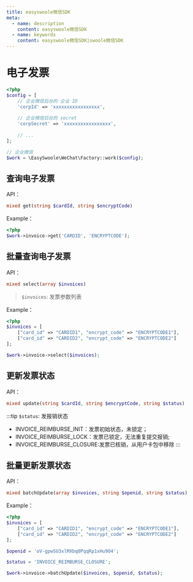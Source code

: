 ```yaml
---
title: easyswoole微信SDK
meta:
  - name: description
    content: easyswoole微信SDK
  - name: keywords
    content: easyswoole微信SDK|swoole微信SDK
---
```


# 电子发票

```php
<?php
$config = [
    // 企业微信后台的 企业 ID
    'corpId' => 'xxxxxxxxxxxxxxxxx',
    
    // 企业微信后台的 secret
    'corpSecret' => 'xxxxxxxxxxxxxxxxx',
    
    // ...
];

// 企业微信
$work = \EasySwoole\WeChat\Factory::work($config);
```

## 查询电子发票

API：

```php
mixed get(string $cardId, string $encryptCode)
```

Example：

```php
<?php
$work->invoice->get('CARDID', 'ENCRYPTCODE');
```

## 批量查询电子发票

API：

```php
mixed select(array $invoices)
```

> `$invoices`: 发票参数列表

Example：

```php
<?php
$invoices = [
    ["card_id" => "CARDID1", "encrypt_code" => "ENCRYPTCODE1"],
    ["card_id" => "CARDID2", "encrypt_code" => "ENCRYPTCODE2"]
];

$work->invoice->select($invoices);
```

## 更新发票状态

API：

```php
mixed update(string $cardId, string $encryptCode, string $status)
```

:::tip
 `$status`: 发报销状态
- INVOICE_REIMBURSE_INIT：发票初始状态，未锁定；
- INVOICE_REIMBURSE_LOCK：发票已锁定，无法重复提交报销;
- INVOICE_REIMBURSE_CLOSURE:发票已核销，从用户卡包中移除
:::

## 批量更新发票状态

API：

```php
mixed batchUpdate(array $invoices, string $openid, string $status)
```

Example：

```php
<?php
$invoices = [
    ["card_id" => "CARDID1", "encrypt_code" => "ENCRYPTCODE1"],
    ["card_id" => "CARDID2", "encrypt_code" => "ENCRYPTCODE2"]
];

$openid = 'oV-gpwSU3xlMXbq0PqqRp1xHu9O4';

$status = 'INVOICE_REIMBURSE_CLOSURE';

$work->invoice->batchUpdate($invoices, $openid, $status);
```